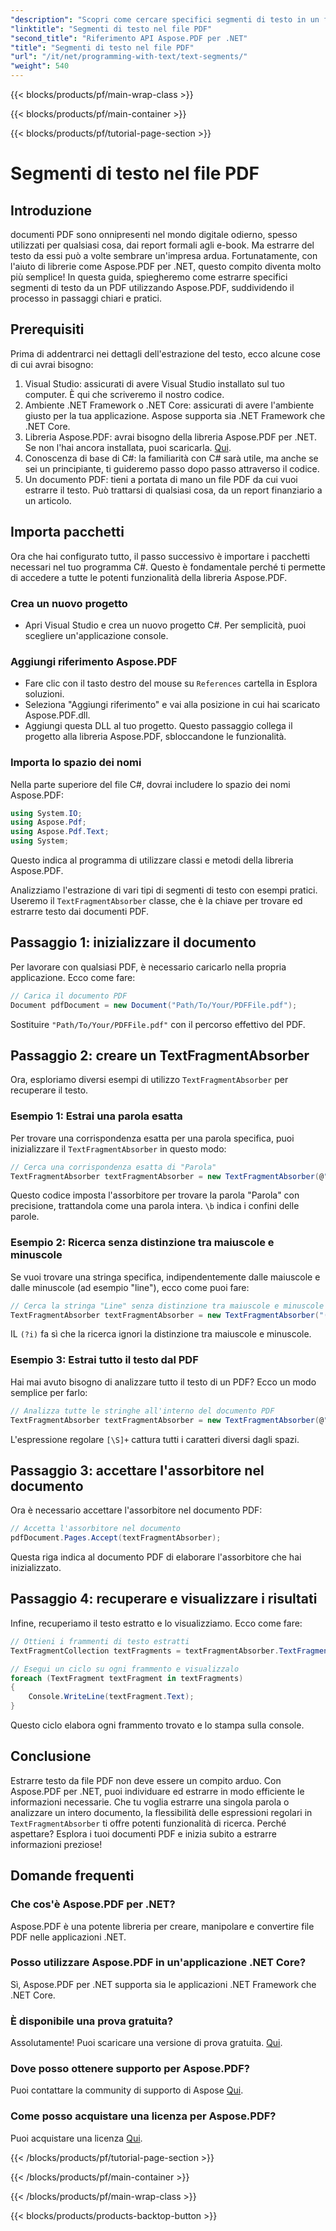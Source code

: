 ```yaml
---
"description": "Scopri come cercare specifici segmenti di testo in un file PDF utilizzando espressioni regolari in Aspose.PDF per .NET."
"linktitle": "Segmenti di testo nel file PDF"
"second_title": "Riferimento API Aspose.PDF per .NET"
"title": "Segmenti di testo nel file PDF"
"url": "/it/net/programming-with-text/text-segments/"
"weight": 540
---
```


{{< blocks/products/pf/main-wrap-class >}}

{{< blocks/products/pf/main-container >}}

{{< blocks/products/pf/tutorial-page-section >}}

# Segmenti di testo nel file PDF

## Introduzione

documenti PDF sono onnipresenti nel mondo digitale odierno, spesso utilizzati per qualsiasi cosa, dai report formali agli e-book. Ma estrarre del testo da essi può a volte sembrare un'impresa ardua. Fortunatamente, con l'aiuto di librerie come Aspose.PDF per .NET, questo compito diventa molto più semplice! In questa guida, spiegheremo come estrarre specifici segmenti di testo da un PDF utilizzando Aspose.PDF, suddividendo il processo in passaggi chiari e pratici. 

## Prerequisiti

Prima di addentrarci nei dettagli dell'estrazione del testo, ecco alcune cose di cui avrai bisogno:

1. Visual Studio: assicurati di avere Visual Studio installato sul tuo computer. È qui che scriveremo il nostro codice.
2. Ambiente .NET Framework o .NET Core: assicurati di avere l'ambiente giusto per la tua applicazione. Aspose supporta sia .NET Framework che .NET Core.
3. Libreria Aspose.PDF: avrai bisogno della libreria Aspose.PDF per .NET. Se non l'hai ancora installata, puoi scaricarla. [Qui](https://releases.aspose.com/pdf/net/).
4. Conoscenza di base di C#: la familiarità con C# sarà utile, ma anche se sei un principiante, ti guideremo passo dopo passo attraverso il codice.
5. Un documento PDF: tieni a portata di mano un file PDF da cui vuoi estrarre il testo. Può trattarsi di qualsiasi cosa, da un report finanziario a un articolo.

## Importa pacchetti

Ora che hai configurato tutto, il passo successivo è importare i pacchetti necessari nel tuo programma C#. Questo è fondamentale perché ti permette di accedere a tutte le potenti funzionalità della libreria Aspose.PDF.

### Crea un nuovo progetto

- Apri Visual Studio e crea un nuovo progetto C#. Per semplicità, puoi scegliere un'applicazione console.

### Aggiungi riferimento Aspose.PDF

- Fare clic con il tasto destro del mouse su `References` cartella in Esplora soluzioni.
- Seleziona "Aggiungi riferimento" e vai alla posizione in cui hai scaricato Aspose.PDF.dll.
- Aggiungi questa DLL al tuo progetto. Questo passaggio collega il progetto alla libreria Aspose.PDF, sbloccandone le funzionalità.

### Importa lo spazio dei nomi

Nella parte superiore del file C#, dovrai includere lo spazio dei nomi Aspose.PDF:

```csharp
using System.IO;
using Aspose.Pdf;
using Aspose.Pdf.Text;
using System;
```
Questo indica al programma di utilizzare classi e metodi della libreria Aspose.PDF.

Analizziamo l'estrazione di vari tipi di segmenti di testo con esempi pratici. Useremo il `TextFragmentAbsorber` classe, che è la chiave per trovare ed estrarre testo dai documenti PDF.

## Passaggio 1: inizializzare il documento

Per lavorare con qualsiasi PDF, è necessario caricarlo nella propria applicazione. Ecco come fare:

```csharp
// Carica il documento PDF
Document pdfDocument = new Document("Path/To/Your/PDFFile.pdf");
```
Sostituire `"Path/To/Your/PDFFile.pdf"` con il percorso effettivo del PDF.

## Passaggio 2: creare un TextFragmentAbsorber

Ora, esploriamo diversi esempi di utilizzo `TextFragmentAbsorber` per recuperare il testo.

### Esempio 1: Estrai una parola esatta

Per trovare una corrispondenza esatta per una parola specifica, puoi inizializzare il `TextFragmentAbsorber` in questo modo:

```csharp
// Cerca una corrispondenza esatta di "Parola"
TextFragmentAbsorber textFragmentAbsorber = new TextFragmentAbsorber(@"\bWord\b", new TextSearchOptions(true));
```
Questo codice imposta l'assorbitore per trovare la parola "Parola" con precisione, trattandola come una parola intera. `\b` indica i confini delle parole.

### Esempio 2: Ricerca senza distinzione tra maiuscole e minuscole

Se vuoi trovare una stringa specifica, indipendentemente dalle maiuscole e dalle minuscole (ad esempio "line"), ecco come puoi fare:

```csharp
// Cerca la stringa "Line" senza distinzione tra maiuscole e minuscole
TextFragmentAbsorber textFragmentAbsorber = new TextFragmentAbsorber("(?i)Line", new TextSearchOptions(true));
```
IL `(?i)` fa sì che la ricerca ignori la distinzione tra maiuscole e minuscole. 

### Esempio 3: Estrai tutto il testo dal PDF

Hai mai avuto bisogno di analizzare tutto il testo di un PDF? Ecco un modo semplice per farlo:

```csharp
// Analizza tutte le stringhe all'interno del documento PDF
TextFragmentAbsorber textFragmentAbsorber = new TextFragmentAbsorber(@"[\S]+");
```
L'espressione regolare `[\S]+` cattura tutti i caratteri diversi dagli spazi. 

## Passaggio 3: accettare l'assorbitore nel documento

Ora è necessario accettare l'assorbitore nel documento PDF:

```csharp
// Accetta l'assorbitore nel documento
pdfDocument.Pages.Accept(textFragmentAbsorber);
```
Questa riga indica al documento PDF di elaborare l'assorbitore che hai inizializzato.

## Passaggio 4: recuperare e visualizzare i risultati

Infine, recuperiamo il testo estratto e lo visualizziamo. Ecco come fare:

```csharp
// Ottieni i frammenti di testo estratti
TextFragmentCollection textFragments = textFragmentAbsorber.TextFragments;

// Esegui un ciclo su ogni frammento e visualizzalo
foreach (TextFragment textFragment in textFragments)
{
    Console.WriteLine(textFragment.Text);
}
```
Questo ciclo elabora ogni frammento trovato e lo stampa sulla console.

## Conclusione

Estrarre testo da file PDF non deve essere un compito arduo. Con Aspose.PDF per .NET, puoi individuare ed estrarre in modo efficiente le informazioni necessarie. Che tu voglia estrarre una singola parola o analizzare un intero documento, la flessibilità delle espressioni regolari in `TextFragmentAbsorber` ti offre potenti funzionalità di ricerca. Perché aspettare? Esplora i tuoi documenti PDF e inizia subito a estrarre informazioni preziose!

## Domande frequenti

### Che cos'è Aspose.PDF per .NET?
Aspose.PDF è una potente libreria per creare, manipolare e convertire file PDF nelle applicazioni .NET.

### Posso utilizzare Aspose.PDF in un'applicazione .NET Core?
Sì, Aspose.PDF per .NET supporta sia le applicazioni .NET Framework che .NET Core.

### È disponibile una prova gratuita?
Assolutamente! Puoi scaricare una versione di prova gratuita. [Qui](https://releases.aspose.com/).

### Dove posso ottenere supporto per Aspose.PDF?
Puoi contattare la community di supporto di Aspose [Qui](https://forum.aspose.com/c/pdf/10).

### Come posso acquistare una licenza per Aspose.PDF?
Puoi acquistare una licenza [Qui](https://purchase.aspose.com/buy).

{{< /blocks/products/pf/tutorial-page-section >}}

{{< /blocks/products/pf/main-container >}}

{{< /blocks/products/pf/main-wrap-class >}}

{{< blocks/products/products-backtop-button >}}